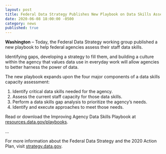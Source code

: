 ```yaml
---
layout: post
title: Federal Data Strategy Publishes New Playbook on Data Skills Assessment
date: 2020-06-08 18:00:00 -0500
category: news
published: true
---
```


**Washington** – Today, the Federal Data Strategy working group published a new playbook to help federal agencies assess their staff data skills.

Identifying gaps, developing a strategy to fill them, and building a culture within the agency that values data use in everyday work will allow agencies to better harness the power of data.

The new playbook expands upon the four major components of a data skills capacity assessment:
1. Identify critical data skills needed for the agency.
2. Assess the current staff capacity for those data skills.
3. Perform a data skills gap analysis to prioritize the agency’s needs.
4. Identify and execute approaches to meet those needs.

Read or download the Improving Agency Data Skills Playbook at [resources.data.gov/playbooks](https://resources.data.gov/playbooks).

...

For more information about the Federal Data Strategy and the 2020 Action Plan, visit [strategy.data.gov](https://strategy.data.gov).
